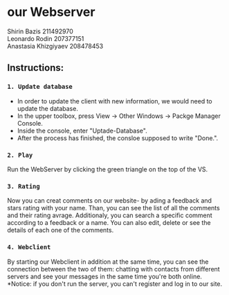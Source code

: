 # our Webserver
Shirin Bazis 211492970\
Leonardo Rodin 207377151\
Anastasia Khizgiyaev 208478453

## Instructions:

### `1. Update database`

- In order to update the client with new information, we would need to update the database.
- In the upper toolbox, press View -> Other Windows -> Packge Manager Console.
- Inside the console, enter "Uptade-Database". 
- After the process has finished, the consloe supposed to write "Done.". 

### `2. Play`

 Run the WebServer by clicking the green triangle on the top of the VS.

### `3. Rating`

Now you can creat comments on our website- by ading a feedback and stars rating with your name.
Than, you can see the list of all the comments and their rating avrage.
Additionaly, you can search a specific comment according to a feedback or a name.
You can also edit, delete or see the details of each one of the comments.

### `4. Webclient`

By starting our Webclient in addition at the same time, you can see the connection between the two of them: chatting with contacts from different servers and see your messages in the same time you're both online. 
*Notice: if you don't run the server, you can't register and log in to our site.
 
 




